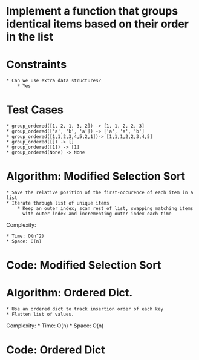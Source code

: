 # Implement a function that groups identical items based on their order in the list

# Constraints

	* Can we use extra data structures?
		* Yes

# Test Cases

	* group_ordered([1, 2, 1, 3, 2]) -> [1, 1, 2, 2, 3]
	* group_ordered(['a', 'b', 'a']) -> ['a', 'a', 'b']
	* group_ordered([1,1,2,3,4,5,2,1])-> [1,1,1,2,2,3,4,5]
	* group_ordered([]) -> []
	* group_ordered([1]) -> [1]
	* group_ordered(None) -> None

# Algorithm: Modified Selection Sort

	* Save the relative position of the first-occurence of each item in a list
	* Iterate through list of unique items
		* Keep an outer index; scan rest of list, swapping matching items
		  with outer index and incrementing outer index each time

Complexity:

	* Time: O(n^2)
	* Space: O(n)


# Code: Modified Selection Sort


# Algorithm: Ordered Dict.

	* Use an ordered dict to track insertion order of each key
	* Flatten list of values.

Complexity:
	* Time: O(n)
	* Space: O(n)

# Code: Ordered Dict
